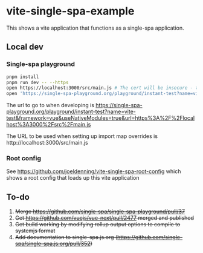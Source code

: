 # vite-single-spa-example

This shows a vite application that functions as a single-spa application.

## Local dev

### Single-spa playground

```sh
pnpm install
pnpm run dev -- --https
open https://localhost:3000/src/main.js # The cert will be insecure - tell your browser to trust it
open 'https://single-spa-playground.org/playground/instant-test?name=vite-test&framework=vue&useNativeModules=true&url=https%3A%2F%2Flocalhost%3A3000%2Fsrc%2Fmain.js'
```

The url to go to when developing is https://single-spa-playground.org/playground/instant-test?name=vite-test&framework=vue&useNativeModules=true&url=https%3A%2F%2Flocalhost%3A3000%2Fsrc%2Fmain.js

The URL to be used when setting up import map overrides is http://localhost:3000/src/main.js

### Root config

See https://github.com/joeldenning/vite-single-spa-root-config which shows a root config that loads up this vite application

## To-do

1. ~~Merge https://github.com/single-spa/single-spa-playground/pull/37~~
2. ~~Get https://github.com/vuejs/vue-next/pull/2477 merged and published~~
3. ~~Get build working by modifying rollup output options to compile to systemjs format~~
4. ~~Add documentation to single-spa.js.org (https://github.com/single-spa/single-spa.js.org/pull/352)~~
